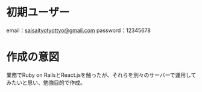 # 初期ユーザー

email：saisaityotyottyo@gmail.com
password：12345678


# 作成の意図

業務でRuby on RailsとReact.jsを触ったが、それらを別々のサーバーで運用してみたいと思い、勉強目的で作成。
